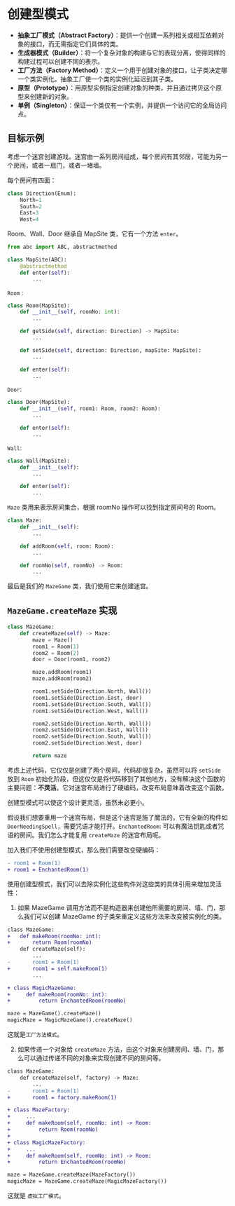 # 创建型模式

- **抽象工厂模式（Abstract Factory）**：提供一个创建一系列相关或相互依赖对象的接口，而无需指定它们具体的类。
- **生成器模式（Builder）**：将一个复杂对象的构建与它的表现分离，使得同样的构建过程可以创建不同的表示。
- **工厂方法（Factory Method）**：定义一个用于创建对象的接口，让子类决定哪一个类实例化。抽象工厂使一个类的实例化延迟到其子类。
- **原型（Prototype）**：用原型实例指定创建对象的种类，并且通过拷贝这个原型来创建新的对象。
- **单例（Singleton）**：保证一个类仅有一个实例，并提供一个访问它的全局访问点。

## 目标示例

考虑一个迷宫创建游戏。迷宫由一系列房间组成，每个房间有其邻居，可能为另一个房间，或者一扇门，或者一堵墙。

每个房间有四面：

```py
class Direction(Enum):
    North=1
    South=2
    East=3
    West=4
```

Room、Wall、Door 继承自 MapSite 类，它有一个方法 `enter`。

```py
from abc import ABC, abstractmethod

class MapSite(ABC):
    @abstractmethod
    def enter(self):
        ...
```

`Room：`

```py
class Room(MapSite):
    def __init__(self, roomNo: int):
        ...

    def getSide(self, direction: Direction) -> MapSite:
        ...

    def setSide(self, direction: Direction, mapSite: MapSite):
        ...

    def enter(self):
        ...
```

`Door`:

```py
class Door(MapSite):
    def __init__(self, room1: Room, room2: Room):
        ...

    def enter(self):
        ...
```

`Wall`:

```py
class Wall(MapSite):
    def __init__(self):
        ...

    def enter(self):
        ...
```

`Maze` 类用来表示房间集合，根据 roomNo 操作可以找到指定房间号的 Room。

```py
class Maze:
    def __init__(self):
        ...

    def addRoom(self, room: Room):
        ...

    def roomNo(self, roomNo) -> Room:
        ...
```

最后是我们的 `MazeGame` 类，我们使用它来创建迷宫。

## `MazeGame.createMaze` 实现

```py
class MazeGame:
    def createMaze(self) -> Maze:
        maze = Maze()
        room1 = Room(1)
        room2 = Room(2)
        door = Door(room1, room2)

        maze.addRoom(room1)
        maze.addRoom(room2)

        room1.setSide(Direction.North, Wall())
        room1.setSide(Direction.East, door)
        room1.setSide(Direction.South, Wall())
        room1.setSide(Direction.West, Wall())

        room2.setSide(Direction.North, Wall())
        room2.setSide(Direction.East, Wall())
        room2.setSide(Direction.South, Wall())
        room2.setSide(Direction.West, door)

        return maze
```

考虑上述代码，它仅仅是创建了两个房间，代码却很复杂。虽然可以将 `setSide` 放到 `Room` 初始化阶段，但这仅仅是将代码移到了其他地方，没有解决这个函数的主要问题：**不灵活**。它对迷宫布局进行了硬编码，改变布局意味着改变这个函数。

创建型模式可以使这个设计更灵活，虽然未必更小。

假设我们想要重用一个迷宫布局，但是这个迷宫是施了魔法的，它有全新的构件如 `DoorNeedingSpell`，需要咒语才能打开。`EnchantedRoom`: 可以有魔法钥匙或者咒语的房间。我们怎么才能复用 `createMaze` 的迷宫布局呢。

加入我们不使用创建型模式，那么我们需要改变硬编码：

```diff
- room1 = Room(1)
+ room1 = EnchantedRoom(1)
```

使用创建型模式，我们可以去除实例化这些构件对这些类的具体引用来增加灵活性：

1. 如果 MazeGame 调用方法而不是构造器来创建他所需要的房间、墙、门，那么我们可以创建 MazeGame 的子类来重定义这些方法来改变被实例化的类。

```diff
class MazeGame:
+   def makeRoom(roomNo: int):
+       return Room(roomNo)
    def createMaze(self):
        ...
-       room1 = Room(1)
+       room1 = self.makeRoom(1)
        ...

+ class MagicMazeGame:
+     def makeRoom(roomNo: int):
+         return EnchantedRoom(roomNo)

maze = MazeGame().createMaze()
magicMaze = MagicMazeGame().createMaze()
```

这就是`工厂方法模式`。

2. 如果传递一个对象给 `createMaze` 方法，由这个对象来创建房间、墙、门，那么可以通过传递不同的对象来实现创建不同的房间等。

```diff
class MazeGame:
    def createMaze(self, factory) -> Maze:
        ...
-       room1 = Room(1)
+       room1 = factory.makeRoom(1)

+ class MazeFactory:
+     ...
+     def makeRoom(self, roomNo: int) -> Room:
+         return Room(roomNo)
+ 
+ class MagicMazeFactory:
+     ...
+     def makeRoom(self, roomNo: int) -> Room:
+         return EnchantedRoom(roomNo)

maze = MazeGame.createMaze(MazeFactory())
magicMaze = MazeGame.createMaze(MagicMazeFactory())
```

这就是 `虚拟工厂模式`。
